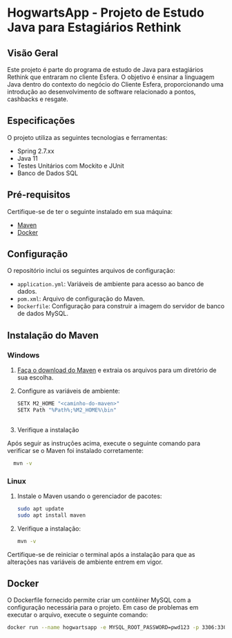 # HogwartsApp - Projeto de Estudo Java para Estagiários Rethink

## Visão Geral

Este projeto é parte do programa de estudo de Java para estagiários Rethink que entraram no cliente Esfera. O objetivo é ensinar a linguagem Java dentro do contexto do negócio do Cliente Esfera, proporcionando uma introdução ao desenvolvimento de software relacionado a pontos, cashbacks e resgate.

## Especificações

O projeto utiliza as seguintes tecnologias e ferramentas:

- Spring 2.7.xx
- Java 11
- Testes Unitários com Mockito e JUnit
- Banco de Dados SQL

## Pré-requisitos

Certifique-se de ter o seguinte instalado em sua máquina:

- [Maven](#instalação-do-maven)
- [Docker](https://www.docker.com/get-started)

## Configuração

O repositório inclui os seguintes arquivos de configuração:

- `application.yml`: Variáveis de ambiente para acesso ao banco de dados.
- `pom.xml`: Arquivo de configuração do Maven.
- `Dockerfile`: Configuração para construir a imagem do servidor de banco de dados MySQL.

## Instalação do Maven

### Windows

1. [Faça o download do Maven](https://maven.apache.org/download.cgi) e extraia os arquivos para um diretório de sua escolha.

2. Configure as variáveis de ambiente:
   ```bash
   SETX M2_HOME "<caminho-do-maven>"
   SETX Path "%Path%;%M2_HOME%\bin"
  
3. Verifique a instalação

Após seguir as instruções acima, execute o seguinte comando para verificar se o Maven foi instalado corretamente:

```bash
  mvn -v
```

### Linux

1. Instale o Maven usando o gerenciador de pacotes:
   ```bash
   sudo apt update
   sudo apt install maven
   ```

2. Verifique a instalação:
   ```bash
   mvn -v
   ```

Certifique-se de reiniciar o terminal após a instalação para que as alterações nas variáveis de ambiente entrem em vigor.

## Docker

O Dockerfile fornecido permite criar um contêiner MySQL com a configuração necessária para o projeto. Em caso de problemas em executar o arquivo, execute o seguinte comando:

```bash
docker run --name hogwartsapp -e MYSQL_ROOT_PASSWORD=pwd123 -p 3306:3306 -v mysql-data:/var/lib/mysql -d mysql:8.0
```
